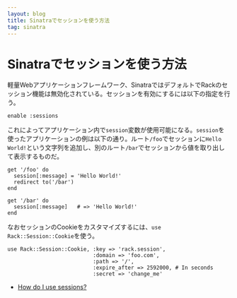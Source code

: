 ```yaml
---
layout: blog
title: Sinatraでセッションを使う方法
tag: sinatra
---
```


# Sinatraでセッションを使う方法

軽量Webアプリケーションフレームワーク、SinatraではデフォルトでRackのセッション機能は無効化されている。セッションを有効にするには以下の指定を行う。

~~~~
enable :sessions
~~~~

これによってアプリケーション内で`session`変数が使用可能になる。`session`を使ったアプリケーションの例は以下の通り。ルート`/foo`でセッションに`Hello World!`という文字列を追加し、別のルート`/bar`でセッションから値を取り出して表示するものだ。

~~~~
get '/foo' do
  session[:message] = 'Hello World!'
  redirect to('/bar')
end

get '/bar' do
  session[:message]   # => 'Hello World!'
end
~~~~

なおセッションのCookieをカスタマイズするには、`use Rack::Session::Cookie`を使う。

~~~~
use Rack::Session::Cookie, :key => 'rack.session',
                           :domain => 'foo.com',
                           :path => '/',
                           :expire_after => 2592000, # In seconds
                           :secret => 'change_me'
~~~~

- [How do I use sessions?](http://www.sinatrarb.com/faq.html#sessions)
